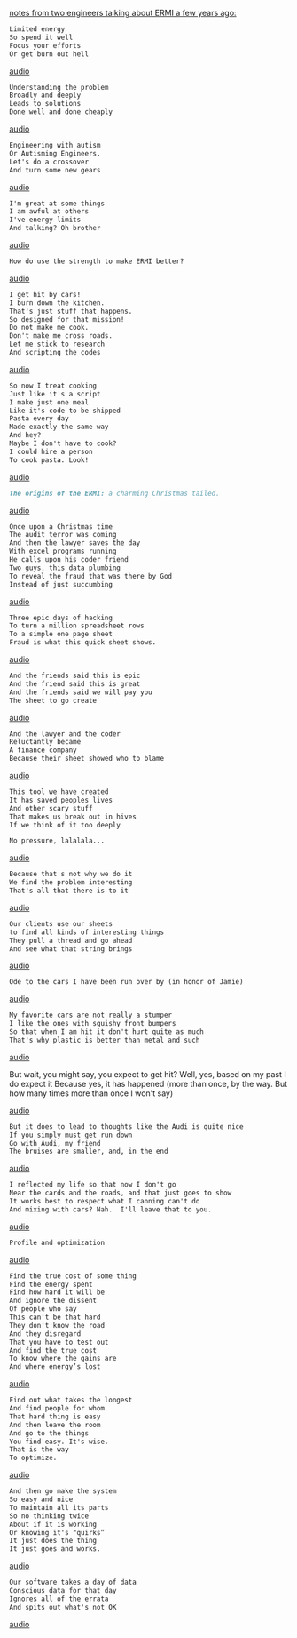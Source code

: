 

[notes from two engineers talking about ERMI a few years ago:](https://youtu.be/2snxcdHQDDg) 
 


```md
Limited energy
So spend it well
Focus your efforts
Or get burn out hell
```

[audio](15_May_2021_09_59_03.m4a)



```md
Understanding the problem
Broadly and deeply
Leads to solutions
Done well and done cheaply
``` 

[audio](15_May_2021_10_04_10.m4a)

```md
Engineering with autism
Or Autisming Engineers.
Let's do a crossover
And turn some new gears

``` 

[audio](15_May_2021_10_05_49.m4a)



```md
I'm great at some things
I am awful at others
I've energy limits
And talking? Oh brother
``` 

[audio](15_May_2021_10_11_08.m4a)

```md
How do use the strength to make ERMI better?
``` 

[audio](15_May_2021_10_12_12.m4a)

```md
I get hit by cars!
I burn down the kitchen.
That's just stuff that happens.
So designed for that mission!
Do not make me cook.
Don't make me cross roads.
Let me stick to research
And scripting the codes
``` 

[audio](15_May_2021_10_13_16.m4a)

```md
So now I treat cooking
Just like it's a script
I make just one meal
Like it's code to be shipped
Pasta every day
Made exactly the same way
And hey?
Maybe I don't have to cook?
I could hire a person
To cook pasta. Look!

``` 

[audio](15_May_2021_10_15_19.m4a)

```md
The origins of the ERMI: a charming Christmas tailed.
``` 

[audio](15_May_2021_10_17_57.m4a)

```md
Once upon a Christmas time
The audit terror was coming
And then the lawyer saves the day
With excel programs running
He calls upon his coder friend
Two guys, this data plumbing
To reveal the fraud that was there by God
Instead of just succumbing

``` 

[audio](15_May_2021_10_18_48.m4a)

```md
Three epic days of hacking
To turn a million spreadsheet rows
To a simple one page sheet
Fraud is what this quick sheet shows.
``` 

[audio](15_May_2021_10_21_36.m4a)

```md
And the friends said this is epic
And the friend said this is great
And the friends said we will pay you
The sheet to go create

``` 

[audio](15_May_2021_10_30_15.m4a)

```md
And the lawyer and the coder
Reluctantly became
A finance company
Because their sheet showed who to blame

``` 

[audio](15_May_2021_10_31_20.m4a)

```md
This tool we have created
It has saved peoples lives
And other scary stuff
That makes us break out in hives
If we think of it too deeply

No pressure, lalalala...
``` 

[audio](15_May_2021_10_33_01.m4a)

```md
Because that's not why we do it
We find the problem interesting
That's all that there is to it
``` 

[audio](15_May_2021_10_34_15.m4a)

```md
Our clients use our sheets
to find all kinds of interesting things
They pull a thread and go ahead
And see what that string brings

``` 

[audio](15_May_2021_10_35_05.m4a)

```md
Ode to the cars I have been run over by (in honor of Jamie)
``` 

[audio](15_May_2021_10_36_18.m4a)

```md
My favorite cars are not really a stumper
I like the ones with squishy front bumpers
So that when I am hit it don't hurt quite as much
That's why plastic is better than metal and such
``` 

[audio](15_May_2021_10_39_03.m4a)

But wait, you might say, you expect to get hit?
Well, yes, based on my past I do expect it
Because yes, it has happened (more than once, by the way.
But how many times more than once I won't say) 

[audio](15_May_2021_10_40_13.m4a)

```md
But it does to lead to thoughts like the Audi is quite nice
If you simply must get run down
Go with Audi, my friend
The bruises are smaller, and, in the end

``` 

[audio](15_May_2021_10_41_29.m4a)

```md
I reflected my life so that now I don't go
Near the cards and the roads, and that just goes to show
It works best to respect what I canning can't do
And mixing with cars? Nah.  I'll leave that to you.
``` 

[audio](15_May_2021_10_43_26.m4a)

```md
Profile and optimization
``` 

[audio](15_May_2021_11_26_11.m4a)

```md
Find the true cost of some thing
Find the energy spent
Find how hard it will be
And ignore the dissent
Of people who say
This can't be that hard
They don't know the road
And they disregard
That you have to test out
And find the true cost
To know where the gains are
And where energy’s lost
``` 

[audio](15_May_2021_11_26_55.m4a)

```md
Find out what takes the longest
And find people for whom
That hard thing is easy
And then leave the room
And go to the things
You find easy. It's wise.
That is the way
To optimize.
``` 

[audio](15_May_2021_11_29_09.m4a)

```md
And then go make the system
So easy and nice
To maintain all its parts
So no thinking twice
About if it is working
Or knowing it's "quirks”
It just does the thing
It just goes and works.

``` 

[audio](15_May_2021_11_30_43.m4a)

```md
Our software takes a day of data
Conscious data for that day
Ignores all of the errata
And spits out what's not OK

``` 

[audio](15_May_2021_11_32_25.m4a)

